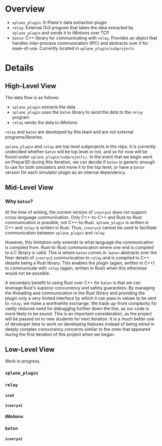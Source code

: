 # Overview
- `xplane_plugin`: X-Plane's data extraction plugin
- `relay`: External GUI program that takes the data extracted by `xplane_plugin` and sends it to iMotions over TCP
- `baton`: C++ library for communicating with `relay`. Provides an object that handles inter-process communication (IPC) and abstracts over it for ease-of-use. Currently located in `xplane_plugin/subprojects`

# Details
## High-Level View
The data flow is as follows:
- `xplane_plugin` extracts the data
- `xplane_plugin` uses the `baton` library to send the data to the `relay` program
- `relay` sends the data to iMotions

`relay` and `baton` are developed by this team and are not external programs/libraries.

`xplane_plugin` and `relay` are top level subprojects in the repo. It is currently undecided whether `baton` will be top level or not, and so for now will be found under `xplane_plugin/subprojects/`. In the event that we begin work on Prepar3D during this iteration, we can decide if `baton` is generic enough to use for both simulators and move it to the top level, or have a `baton` version for each simulator plugin as an internal dependency.

## Mid-Level View
### Why `baton`?
At the time of writing, the current version of `iceoryx2` does not support cross-language communication. Only C++-to-C++ and Rust-to-Rust communication is possible, not C++-to-Rust. `xplane_plugin` is written in C++ and `relay` is written in Rust. Thus, `iceoryx2` cannot be used to facilitate communication between `xplane_plugin` and `relay`.

However, this limitation only extends to what language the communication is compiled from. Rust-to-Rust communication where one end is compiled to a C library is valid. This is where `baton` comes in. `baton` abstracts over the finer details of `iceoryx2` communication to `relay` and is compiled to C++ despite being a Rust library. This enables the plugin (again, written in C++) to communicate with `relay` (again, written in Rust) when this otherwise would not be possible.

A secondary benefit to using Rust over C++ for `baton` is that we can leverage Rust's superior concurrency and safety guarantees. By managing the threading and communication in the Rust library and providing the plugin only a very limited interface by which it can pass in values to be sent to `relay`, we make a worthwhile exchange. We trade up-front complexity for vastly reduced need for debugging further down the line, as our code is more likely to be sound. This is an important consideration, as the project will be passed on to new students for next iteration. It is a much better use of developer time to work on developing features instead of being mired in deeply complex concurrency concerns similar to the ones that appeared during the first iteration of this project when we began.

## Low-Level View
Work in progress.

### `xplane_plugin`

### `relay`

#### `iced`

#### `iceoryx2`

#### iMotions

### `baton`

#### `iceoryx2`
